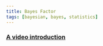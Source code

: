 ```yaml
---
title: Bayes Factor
tags: [bayesian, bayes, statistics]
---
```


### [A video introduction](https://www.youtube.com/embed/lG4VkPoG3ko)